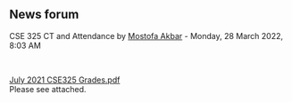 <h2>News forum</h2><a href="https://moodle.cse.buet.ac.bd/user/view.php?id=30&course=652"></a>
CSE 325 CT and Attendance
by <a href="https://moodle.cse.buet.ac.bd/user/view.php?id=30&course=652">Mostofa Akbar</a> - Monday, 28 March 2022, 8:03 AM


 

<a href="file%5CJuly%202021%20CSE325%20Grades.pdf"></a> <a href="file%5CJuly%202021%20CSE325%20Grades.pdf">July 2021 CSE325 Grades.pdf</a><br />
Please see attached.<br />






